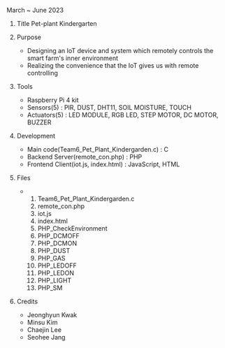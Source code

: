 March ~ June 2023

1. Title
   Pet-plant Kindergarten

2. Purpose
   - Designing an IoT device and system which remotely controls the smart farm's inner environment
   - Realizing the convenience that the IoT gives us with remote controlling

3. Tools
   - Raspberry Pi 4 kit
   - Sensors(5) : PIR, DUST, DHT11, SOIL MOISTURE, TOUCH
   - Actuators(5) : LED MODULE, RGB LED, STEP MOTOR, DC MOTOR, BUZZER

4. Development
   - Main code(Team6_Pet_Plant_Kindergarden.c) : C
   - Backend Server(remote_con.php) : PHP
   - Frontend Client(iot.js, index.html) : JavaScript, HTML
  
5. Files
   - 1. Team6_Pet_Plant_Kindergarden.c
     2. remote_con.php
     3. iot.js
     4. index.html
     5. PHP_CheckEnvironment
     6. PHP_DCMOFF
     7. PHP_DCMON
     8. PHP_DUST
     9. PHP_GAS
     10. PHP_LEDOFF
     11. PHP_LEDON
     12. PHP_LIGHT
     13. PHP_SM

6. Credits
   - Jeonghyun Kwak
   - Minsu Kim
   - Chaejin Lee
   - Seohee Jang
